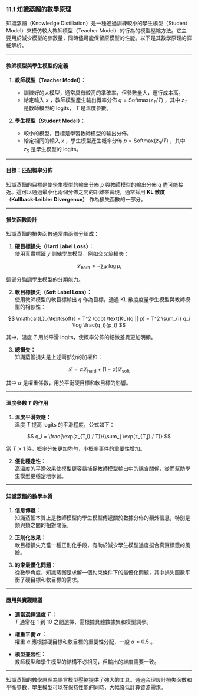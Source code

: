 ### **11.1 知識蒸餾的數學原理**

知識蒸餾（Knowledge Distillation）是一種通過訓練較小的學生模型（Student Model）來模仿較大教師模型（Teacher Model）的行為的模型壓縮方法。它主要用於減少模型的參數量，同時儘可能保留原模型的性能。以下是其數學原理的詳細解析。

---

#### **教師模型與學生模型的定義**

1. **教師模型（Teacher Model）：**  
   - 訓練好的大模型，通常具有較高的準確率，但參數量大，運行成本高。
   - 給定輸入  $x$ ，教師模型產生輸出概率分佈  $q = \text{Softmax}(z_T / T)$ ，其中  $z_T$  是教師模型的 logits， $T$  是溫度參數。

2. **學生模型（Student Model）：**  
   - 較小的模型，目標是學習教師模型的輸出分佈。
   - 給定相同的輸入  $x$ ，學生模型產生概率分佈  $p = \text{Softmax}(z_S / T)$ ，其中  $z_S$  是學生模型的 logits。

---

#### **目標：匹配概率分佈**

知識蒸餾的目標是使學生模型的輸出分佈  $p$  與教師模型的輸出分佈  $q$  盡可能接近。這可以通過最小化兩個分佈之間的距離來實現，通常採用 **KL 散度（Kullback-Leibler Divergence）** 作為損失函數的一部分。

---

#### **損失函數設計**

知識蒸餾的損失函數通常由兩部分組成：

1. **硬目標損失（Hard Label Loss）：**  
   使用真實標籤  $y$  訓練學生模型，例如交叉熵損失：

$$
   \mathcal{L}_{\text{hard}} = - \sum_{i} y_i \log p_i
$$

   這部分強調學生模型的分類能力。

2. **軟目標損失（Soft Label Loss）：**  
   使用教師模型的軟目標輸出  $q$  作為目標，通過 KL 散度度量學生模型與教師模型的相似性：

$$
   \mathcal{L}_{\text{soft}} = T^2 \cdot \text{KL}(q || p) = T^2 \sum_{i} q_i \log \frac{q_i}{p_i}
$$

   其中，溫度  $T$  用於平滑 logits，使概率分佈的細微差異更加明顯。

3. **總損失：**  
   知識蒸餾損失是上述兩部分的加權和：

$$
   \mathcal{L} = \alpha \mathcal{L}_{\text{hard}} + (1 - \alpha) \mathcal{L}_{\text{soft}}
$$

   其中  $\alpha$  是權重係數，用於平衡硬目標和軟目標的影響。

---

#### **溫度參數  $T$  的作用**

1. **溫度平滑效應：**  
   溫度  $T$  提高 logits 的平滑程度，公式如下：

$$
   q_i = \frac{\exp(z_{T,i} / T)}{\sum_j \exp(z_{T,j} / T)}
$$

   當  $T > 1$  時，概率分佈更加均勻，小概率事件的重要性增加。

2. **優化穩定性：**  
   高溫度的平滑效果使模型更容易捕捉教師模型輸出中的隱含關係，從而幫助學生模型更穩定地學習。

---

#### **知識蒸餾的數學本質**

1. **信息傳遞：**  
   知識蒸餾本質上是教師模型向學生模型傳遞關於數據分佈的額外信息，特別是類與類之間的相對關係。

2. **正則化效果：**  
   軟目標損失充當一種正則化手段，有助於減少學生模型過度擬合真實標籤的風險。

3. **約束最優化問題：**  
   從數學角度，知識蒸餾是求解一個約束條件下的最優化問題，其中損失函數平衡了硬目標和軟目標的需求。

---

#### **應用與實踐建議**

- **適當選擇溫度  $T$ ：**  
   $T$  通常在 1 到 10 之間選擇，需根據具體數據集和模型調參。

- **權重平衡  $\alpha$ ：**  
  權重  $\alpha$  應根據硬目標和軟目標的重要性分配，一般  $\alpha \approx 0.5$ 。

- **模型兼容性：**  
  教師模型和學生模型的結構不必相同，但輸出的維度需要一致。

---

知識蒸餾的數學原理為語言模型壓縮提供了強大的工具。通過合理設計損失函數和平衡參數，學生模型可以在保持性能的同時，大幅降低計算資源需求。